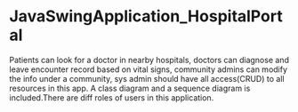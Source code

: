 # JavaSwingApplication_HospitalPortal
Patients can look for a doctor in nearby hospitals, doctors can diagnose and leave encounter record based on vital signs, community admins can modify the info under a community, sys admin should have all access(CRUD) to all resources in this app. A class diagram and a sequence diagram is included.There are diff roles of users in this application.
